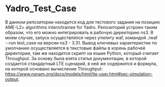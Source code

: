 # Yadro_Test_Case

В данном репозитории находится код для тестового задания на позицию AME-L2+ algorithms intern/trainee for Yadro. Репозиторий устроен таким образом, что его можно
интегрировать в рабочую директорию ns3. В моем случае, запуск осуществлялся через утилиту waf, командой ./waf --run test_case на версии ns3 - 3.31. Вывод ключевых
характеристик по умолчанию осуществляется в текстовые файлы в корень рабочей директории, там же находится скрипт на языке Python, который считает Throughput. 
За основу была взята статья документации, в которой создается стандартный LTE сценарий, в ней же содержится и формула, на которой основано вычисление Throughput:
https://www.nsnam.org/docs/models/html/lte-user.html#sec-simulation-output.
